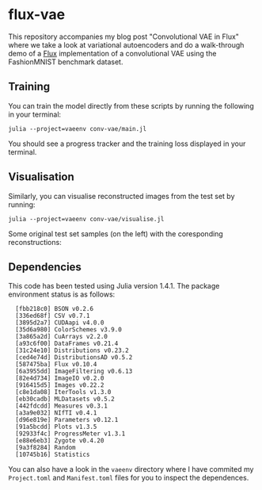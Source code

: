 # flux-vae
This repository accompanies my blog post "Convolutional VAE in Flux" where we take a look at variational autoencoders and do a walk-through demo of a [Flux](https://fluxml.ai/) implementation of a convolutional VAE using the FashionMNIST benchmark dataset.

## Training
You can train the model directly from these scripts by running the following in your terminal:
```
julia --project=vaeenv conv-vae/main.jl
```
You should see a progress tracker and the training loss displayed in your terminal.

## Visualisation
Similarly, you can visualise reconstructed images from the test set by running:
```
julia --project=vaeenv conv-vae/visualise.jl
```
Some original test set samples (on the left) with the coresponding reconstructions:


## Dependencies
This code has been tested using Julia version 1.4.1. The package environment status is as follows:
```
  [fbb218c0] BSON v0.2.6
  [336ed68f] CSV v0.7.1
  [3895d2a7] CUDAapi v4.0.0
  [35d6a980] ColorSchemes v3.9.0
  [3a865a2d] CuArrays v2.2.0
  [a93c6f00] DataFrames v0.21.4
  [31c24e10] Distributions v0.23.2
  [ced4e74d] DistributionsAD v0.5.2
  [587475ba] Flux v0.10.4
  [6a3955dd] ImageFiltering v0.6.13
  [82e4d734] ImageIO v0.2.0
  [916415d5] Images v0.22.2
  [c8e1da08] IterTools v1.3.0
  [eb30cadb] MLDatasets v0.5.2
  [442fdcdd] Measures v0.3.1
  [a3a9e032] NIfTI v0.4.1
  [d96e819e] Parameters v0.12.1
  [91a5bcdd] Plots v1.3.5
  [92933f4c] ProgressMeter v1.3.1
  [e88e6eb3] Zygote v0.4.20
  [9a3f8284] Random 
  [10745b16] Statistics 
```
You can also have a look in the `vaeenv` directory where I have commited my `Project.toml` and `Manifest.toml` files for you to inspect the dependences.


